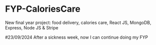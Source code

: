 # FYP-CaloriesCare
New final year project: food delivery, calories care, React JS, MongoDB, Express, Node JS &amp; Stripe

#23/09/2024
After a sickness week, now I can continue doing my FYP 